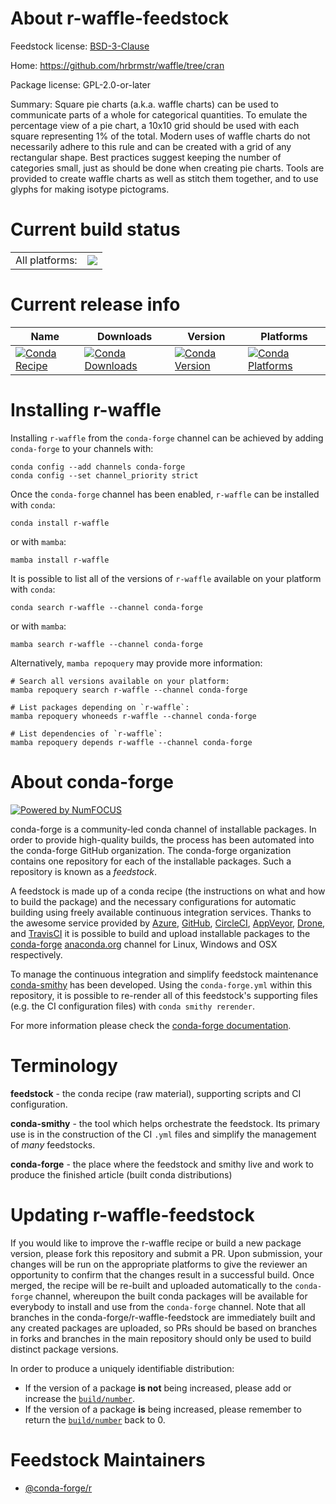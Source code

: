 About r-waffle-feedstock
========================

Feedstock license: [BSD-3-Clause](https://github.com/conda-forge/r-waffle-feedstock/blob/main/LICENSE.txt)

Home: https://github.com/hrbrmstr/waffle/tree/cran

Package license: GPL-2.0-or-later

Summary: Square pie charts (a.k.a. waffle charts) can be used to communicate parts of a whole for categorical quantities. To emulate the percentage view of a pie chart, a 10x10 grid should be used with each square representing 1% of the total. Modern uses of waffle charts do not necessarily adhere to this rule and can be created with a grid of any rectangular shape. Best practices suggest keeping the number of categories small, just as should be done when creating pie charts. Tools are provided to create waffle charts as well as stitch them together, and to use glyphs for making isotype pictograms.

Current build status
====================


<table><tr><td>All platforms:</td>
    <td>
      <a href="https://dev.azure.com/conda-forge/feedstock-builds/_build/latest?definitionId=2507&branchName=main">
        <img src="https://dev.azure.com/conda-forge/feedstock-builds/_apis/build/status/r-waffle-feedstock?branchName=main">
      </a>
    </td>
  </tr>
</table>

Current release info
====================

| Name | Downloads | Version | Platforms |
| --- | --- | --- | --- |
| [![Conda Recipe](https://img.shields.io/badge/recipe-r--waffle-green.svg)](https://anaconda.org/conda-forge/r-waffle) | [![Conda Downloads](https://img.shields.io/conda/dn/conda-forge/r-waffle.svg)](https://anaconda.org/conda-forge/r-waffle) | [![Conda Version](https://img.shields.io/conda/vn/conda-forge/r-waffle.svg)](https://anaconda.org/conda-forge/r-waffle) | [![Conda Platforms](https://img.shields.io/conda/pn/conda-forge/r-waffle.svg)](https://anaconda.org/conda-forge/r-waffle) |

Installing r-waffle
===================

Installing `r-waffle` from the `conda-forge` channel can be achieved by adding `conda-forge` to your channels with:

```
conda config --add channels conda-forge
conda config --set channel_priority strict
```

Once the `conda-forge` channel has been enabled, `r-waffle` can be installed with `conda`:

```
conda install r-waffle
```

or with `mamba`:

```
mamba install r-waffle
```

It is possible to list all of the versions of `r-waffle` available on your platform with `conda`:

```
conda search r-waffle --channel conda-forge
```

or with `mamba`:

```
mamba search r-waffle --channel conda-forge
```

Alternatively, `mamba repoquery` may provide more information:

```
# Search all versions available on your platform:
mamba repoquery search r-waffle --channel conda-forge

# List packages depending on `r-waffle`:
mamba repoquery whoneeds r-waffle --channel conda-forge

# List dependencies of `r-waffle`:
mamba repoquery depends r-waffle --channel conda-forge
```


About conda-forge
=================

[![Powered by
NumFOCUS](https://img.shields.io/badge/powered%20by-NumFOCUS-orange.svg?style=flat&colorA=E1523D&colorB=007D8A)](https://numfocus.org)

conda-forge is a community-led conda channel of installable packages.
In order to provide high-quality builds, the process has been automated into the
conda-forge GitHub organization. The conda-forge organization contains one repository
for each of the installable packages. Such a repository is known as a *feedstock*.

A feedstock is made up of a conda recipe (the instructions on what and how to build
the package) and the necessary configurations for automatic building using freely
available continuous integration services. Thanks to the awesome service provided by
[Azure](https://azure.microsoft.com/en-us/services/devops/), [GitHub](https://github.com/),
[CircleCI](https://circleci.com/), [AppVeyor](https://www.appveyor.com/),
[Drone](https://cloud.drone.io/welcome), and [TravisCI](https://travis-ci.com/)
it is possible to build and upload installable packages to the
[conda-forge](https://anaconda.org/conda-forge) [anaconda.org](https://anaconda.org/)
channel for Linux, Windows and OSX respectively.

To manage the continuous integration and simplify feedstock maintenance
[conda-smithy](https://github.com/conda-forge/conda-smithy) has been developed.
Using the ``conda-forge.yml`` within this repository, it is possible to re-render all of
this feedstock's supporting files (e.g. the CI configuration files) with ``conda smithy rerender``.

For more information please check the [conda-forge documentation](https://conda-forge.org/docs/).

Terminology
===========

**feedstock** - the conda recipe (raw material), supporting scripts and CI configuration.

**conda-smithy** - the tool which helps orchestrate the feedstock.
                   Its primary use is in the construction of the CI ``.yml`` files
                   and simplify the management of *many* feedstocks.

**conda-forge** - the place where the feedstock and smithy live and work to
                  produce the finished article (built conda distributions)


Updating r-waffle-feedstock
===========================

If you would like to improve the r-waffle recipe or build a new
package version, please fork this repository and submit a PR. Upon submission,
your changes will be run on the appropriate platforms to give the reviewer an
opportunity to confirm that the changes result in a successful build. Once
merged, the recipe will be re-built and uploaded automatically to the
`conda-forge` channel, whereupon the built conda packages will be available for
everybody to install and use from the `conda-forge` channel.
Note that all branches in the conda-forge/r-waffle-feedstock are
immediately built and any created packages are uploaded, so PRs should be based
on branches in forks and branches in the main repository should only be used to
build distinct package versions.

In order to produce a uniquely identifiable distribution:
 * If the version of a package **is not** being increased, please add or increase
   the [``build/number``](https://docs.conda.io/projects/conda-build/en/latest/resources/define-metadata.html#build-number-and-string).
 * If the version of a package **is** being increased, please remember to return
   the [``build/number``](https://docs.conda.io/projects/conda-build/en/latest/resources/define-metadata.html#build-number-and-string)
   back to 0.

Feedstock Maintainers
=====================

* [@conda-forge/r](https://github.com/orgs/conda-forge/teams/r/)


